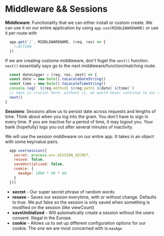 # Middleware && Sessions

__Middleware__: Functionality that we can either install or custom create. We can use it on our entire application by using `app.use(MIDDLEWARENAME)` or use it per route with
```js
  app.get(`/`, MIDDLEWARENAME, (req, res) => {
    //ACTION
  })
```

If we are creating custome middleware, don't foget the `next()` function. `next()` essentially says go to the next middleware/function/matching route.

```js
  const dateLogger = (req, res, next) => {
  const date = new Date().toLocaleDateString()
  const time = new Date().toLocaleTimeString()
  console.log(` ${req.method} ${req.path} ${date} ${time}`)
  // next is crucial here. without it, we would never continue to our next middleware or callback function
  next()
}
```

__Sessions__: Sessions allow us to persist date across requests and lengths of time. Think about when you log into the gram. You don't have to sign in every time. If you are inactive for a period of time, it may logout you. Your bank (hopefully) logs you out after several minutes of inactivity.

We will use the session middleware on our entire app. It takes in an object with some key/value pairs.

```js
  app.use(session({
    secret: process.env.SESSION_SECRET,
    resave: false,
    saveUnitialized: false,
    cookie: {
      maxAge: 1000 * 60 * 60
    }
  }))
```

* **secret** - Our super secret phrase of random words
* **resave** - Saves our session everytime, with or without change. Defaults to true. We put false so the session is only saved when something is modified on the session (like viewCount)
* **saveUnitialized** - Will automatically create a session without the users consent. Illegal in the Europe.
* **cookie** - Allows us to set up different configuration options for our cookie. The one we are most concerned with is `maxAge`
